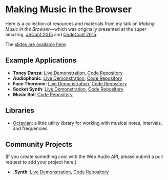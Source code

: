 # Making Music in the Browser

Here is a collection of resources and materials from my talk on _Making Music in the Browser_—which was originally presented at the super amazing, [JSConf 2015][jsconf] and [CodeConf 2015][codeconf].

The [slides are available here](https://speakerdeck.com/stevekinney/making-music-in-the-browser).

## Example Applications

* **Toney Danza**: [Live Demonstration](http://stevekinney.github.io/toney-danza), [Code Repository](http://github.com/stevekinney/toney-danza)
* **Audiophonic**: [Live Demonstration](http://stevekinney.github.io/audiophonic), [Code Repository](http://github.com/stevekinney/audiophonic)
* **Face Theremin**: [Live Demonstration](http://stevekinney.github.io/face-theremin), [Code Repository](http://github.com/stevekinney/face-theremin)
* **Socket Synth**: [Live Demonstration](http://socket-synth.herokuapp.com), [Code Repository](http://github.com/stevekinney/socket-synth)
* **Music Bot**: [Code Repository](http://github.com/stevekinney/musicbot)

## Libraries

* [Octavian][]: a little utility library for working with musical notes, intervals, and frequencies.

[jsconf]: http://2015.jsconf.us/
[codeconf]: http://codeconf.com/
[Octavian]: https://github.com/stevekinney/octavian

## Community Projects

(If you create something cool with the Web Audio API, please submit a pull request to add your project here.)

* **.Synth**: [Live Demonstration](https://awk34.github.io/dotsynth/), [Code Repository](https://github.com/Awk34/dotsynth)
